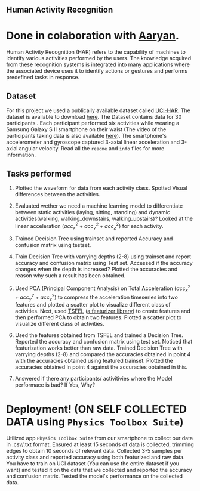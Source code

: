 
## Human Activity Recognition
# Done in colaboration with [Aaryan](https://github.com/Aaryan-18).
Human Activity Recognition (HAR) refers to the capability of machines to identify various activities performed by the users. The knowledge acquired from these recognition systems is integrated into many applications where the associated device uses it to identify actions or gestures and performs predefined tasks in response.

## Dataset
For this project we used a publically available dataset called [UCI-HAR](https://ieeexplore.ieee.org/stamp/stamp.jsp?tp=&arnumber=8567275). The dataset is available to download [here](https://archive.ics.uci.edu/dataset/240/human+activity+recognition+using+smartphones). The Dataset contains data for 30 participants . Each participant performed six activities while wearing a Samsung Galaxy S II smartphone on their waist (The video of the participants taking data is also available [here](http://www.youtube.com/watch?v=XOEN9W05_4A)). The smartphone's accelerometer and gyroscope captured 3-axial linear acceleration and 3-axial angular velocity. Read all the `readme` and `info` files for more information.


## Tasks performed

1. Plotted the waveform for data from each activity class. Spotted Visual differences between the activities. 

2. Evaluated wether we need a machine learning model to differentiate between static activities (laying, sitting, standing) and dynamic activities(walking, walking_downstairs, walking_upstairs)? Looked at the linear acceleration $(acc_x^2+acc_y^2+acc_z^2)$ for each activity.

3. Trained Decision Tree using trainset and reported Accuracy and confusion matrix using testset.

4. Train Decision Tree with varrying depths (2-8) using trainset and report accuracy and confusion matrix using Test set. Accessed if the accuracy changes when the depth is increased? Plotted the accuracies and reason why such a result has been obtained.

5. Used PCA (Principal Component Analysis) on Total Acceleration $(acc_x^2+acc_y^2+acc_z^2)$ to compress the acceleration timeseries into two features and plotted a scatter plot to visualize different class of activities. Next, used [TSFEL](https://tsfel.readthedocs.io/en/latest/) ([a featurizer library](https://github.com/fraunhoferportugal/tsfel)) to create features and then performed PCA to obtain two features. Plotted a scatter plot to visualize different class of activities.

6. Used the features obtained from TSFEL and trained a Decision Tree. Reported the accuracy and confusion matrix using test set. Noticed that featurization works better than raw data. Trained Decision Tree with varrying depths (2-8) and compared the accuracies obtained in point 4 with the accuracies obtained using featured trainset. Plotted the accuracies obtained in point 4 against the accuracies obtained in this.

7. Answered if there any participants/ activitivies where the Model performace is bad? If Yes, Why?

# Deployment! (ON SELF COLLECTED DATA using `Physics Toolbox Suite`)
Utilized app `Physics Toolbox Suite` from our smartphone to collect our data in .csv/.txt format. Ensured at least 15 seconds of data is collected, trimming edges to obtain 10 seconds of relevant data. Collected 3-5 samples per activity class and reported accuracy using both featurized and raw data. You have to train on UCI dataset (You can use the entire dataset if you want) and tested it on the data that we collected and reported the accuracy and confusion matrix. Tested the model's performance on the collected data.
